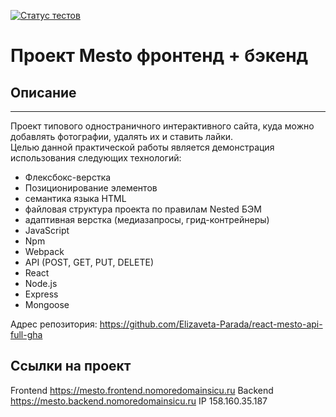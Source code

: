[![Статус тестов](../../actions/workflows/tests.yml/badge.svg)](../../actions/workflows/tests.yml)

# Проект Mesto фронтенд + бэкенд

## Описание
------------------
Проект типового одностраничного интерактивного сайта, куда можно добавлять фотографии, удалять их и ставить лайки.  
Целью данной практической работы является демонстрация использования  следующих технологий:   
* Флексбокс-верстка
* Позиционирование элементов  
* семантика языка HTML
* файловая структура проекта по правилам Nested БЭМ
* адаптивная верстка (медиазапросы, грид-контрейнеры)
* JavaScript
* Npm
* Webpack
* API (POST, GET, PUT, DELETE)
* React
* Node.js
* Express 
* Mongoose

Адрес репозитория: https://github.com/Elizaveta-Parada/react-mesto-api-full-gha
## Ссылки на проект

 Frontend https://mesto.frontend.nomoredomainsicu.ru
 Backend https://mesto.backend.nomoredomainsicu.ru
 IP 158.160.35.187
